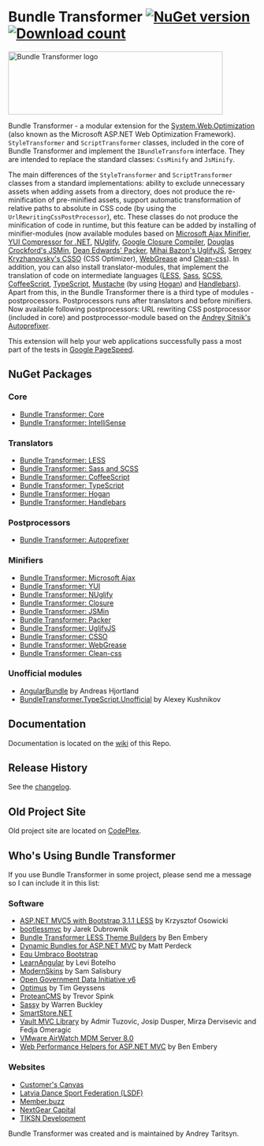 Bundle Transformer [![NuGet version](http://img.shields.io/nuget/v/BundleTransformer.Core.svg)](https://www.nuget.org/packages/BundleTransformer.Core/)  [![Download count](https://img.shields.io/nuget/dt/BundleTransformer.Core.svg)](https://www.nuget.org/packages/BundleTransformer.Core/)
==================

<img src="https://raw.githubusercontent.com/Taritsyn/BundleTransformer/master/images/BundleTransformer_Logo.png" width="435" height="128" alt="Bundle Transformer logo" />

Bundle Transformer - a modular extension for the [System.Web.Optimization](http://aspnetoptimization.codeplex.com/) (also known as the Microsoft ASP.NET Web Optimization Framework). `StyleTransformer` and `ScriptTransformer` classes, included in the core of Bundle Transformer and implement the `IBundleTransform` interface. They are intended to replace the standard classes: `CssMinify` and `JsMinify`.

The main differences of the `StyleTransformer` and `ScriptTransformer` classes from a standard implementations: ability to exclude unnecessary assets when adding assets from a directory, does not produce the re-minification of pre-minified assets, support automatic transformation of relative paths to absolute in CSS code (by using the `UrlRewritingCssPostProcessor`), etc. These classes do not produce the minification of code in runtime, but this feature can be added by installing of minifier-modules (now available modules based on [Microsoft Ajax Minifier](http://ajaxmin.codeplex.com/), [YUI Compressor for .NET](http://github.com/PureKrome/YUICompressor.NET), [NUglify](https://github.com/xoofx/NUglify), [Google Closure Compiler](https://developers.google.com/closure/compiler/), [Douglas Crockford's JSMin](http://github.com/douglascrockford/JSMin), [Dean Edwards' Packer](http://dean.edwards.name/packer/), [Mihai Bazon's UglifyJS](http://github.com/mishoo/UglifyJS2), [Sergey Kryzhanovsky's CSSO](http://github.com/css/csso) (CSS Optimizer), [WebGrease](http://webgrease.codeplex.com/) and [Clean-css](http://github.com/jakubpawlowicz/clean-css)). In addition, you can also install translator-modules, that implement the translation of code on intermediate languages ([LESS](http://lesscss.org/), [Sass](http://sass-lang.com/), [SCSS](http://sass-lang.com/), [CoffeeScript](http://coffeescript.org/), [TypeScript](http://www.typescriptlang.org/), [Mustache](http://mustache.github.io/) (by using [Hogan](http://twitter.github.io/hogan.js/)) and [Handlebars](http://handlebarsjs.com/)). Apart from this, in the Bundle Transformer there is a third type of modules - postprocessors. Postprocessors runs after translators and before minifiers. Now available following postprocessors: URL rewriting CSS postprocessor (included in core) and postprocessor-module based on the [Andrey Sitnik's Autoprefixer](http://github.com/postcss/autoprefixer).

This extension will help your web applications successfully pass a most part of the tests in [Google PageSpeed](https://developers.google.com/speed/pagespeed/insights/).

## NuGet Packages

### Core
 * [Bundle Transformer: Core](http://nuget.org/packages/BundleTransformer.Core)
 * [Bundle Transformer: IntelliSense](http://nuget.org/packages/BundleTransformer.ConfigurationIntelliSense)

### Translators
 * [Bundle Transformer: LESS](http://nuget.org/packages/BundleTransformer.Less)
 * [Bundle Transformer: Sass and SCSS](http://nuget.org/packages/BundleTransformer.SassAndScss)
 * [Bundle Transformer: CoffeeScript](http://nuget.org/packages/BundleTransformer.CoffeeScript)
 * [Bundle Transformer: TypeScript](http://nuget.org/packages/BundleTransformer.TypeScript)
 * [Bundle Transformer: Hogan](http://nuget.org/packages/BundleTransformer.Hogan)
 * [Bundle Transformer: Handlebars](http://nuget.org/packages/BundleTransformer.Handlebars)

### Postprocessors
 * [Bundle Transformer: Autoprefixer](http://nuget.org/packages/BundleTransformer.Autoprefixer)

### Minifiers
 * [Bundle Transformer: Microsoft Ajax](http://nuget.org/packages/BundleTransformer.MicrosoftAjax)
 * [Bundle Transformer: YUI](http://nuget.org/packages/BundleTransformer.Yui)
 * [Bundle Transformer: NUglify](http://nuget.org/packages/BundleTransformer.NUglify)
 * [Bundle Transformer: Closure](http://nuget.org/packages/BundleTransformer.Closure)
 * [Bundle Transformer: JSMin](http://nuget.org/packages/BundleTransformer.JsMin)
 * [Bundle Transformer: Packer](http://nuget.org/packages/BundleTransformer.Packer)
 * [Bundle Transformer: UglifyJS](http://nuget.org/packages/BundleTransformer.UglifyJs)
 * [Bundle Transformer: CSSO](http://nuget.org/packages/BundleTransformer.Csso)
 * [Bundle Transformer: WebGrease](http://nuget.org/packages/BundleTransformer.WG)
 * [Bundle Transformer: Clean-css](http://nuget.org/packages/BundleTransformer.CleanCss)

### Unofficial modules
 * [AngularBundle](http://nuget.org/packages/AngularBundle) by Andreas Hjortland
 * [BundleTransformer.TypeScript.Unofficial](http://nuget.org/packages/BundleTransformer.TypeScript.Unofficial) by Alexey Kushnikov

## Documentation
Documentation is located on the [wiki](https://github.com/Taritsyn/BundleTransformer/wiki) of this Repo.

## Release History
See the [changelog](CHANGELOG.md).

## Old Project Site
Old project site are located on [CodePlex](https://bundletransformer.codeplex.com/).

## Who's Using Bundle Transformer
If you use Bundle Transformer in some project, please send me a message so I can include it in this list:

### Software
 * [ASP.NET MVC5 with Bootstrap 3.1.1 LESS](http://visualstudiogallery.msdn.microsoft.com/5ed81082-fc81-458a-a30c-0d15b6e8386f) by Krzysztof Osowicki
 * [bootlessmvc](http://bitbucket.org/jdubrownik/bootlessmvc-seed) by Jarek Dubrownik
 * [Bundle Transformer LESS Theme Builders](http://bundletransformer-theme-builder.azurewebsites.net/) by Ben Embery
 * [Dynamic Bundles for ASP.NET MVC](http://getdynamicbundles.com/) by Matt Perdeck
 * [Equ Umbraco Bootstrap](http://nuget.org/packages/Equ.Umbraco.Bootstrap)
 * [LearnAngular](http://github.com/LeviBotelho/LearnAngular) by Levi Botelho
 * [ModernSkins](http://github.com/samsalisbury/modern-skins) by Sam Salisbury
 * [Open Government Data Initiative v6](http://github.com/openlab/OGDI-DataLab)
 * [Optimus](http://our.umbraco.org/projects/developer-tools/optimus) by Tim Geyssens
 * [ProteanCMS](https://github.com/Eonic/ProteanCMS) by Trevor Spink
 * [Sassy](http://our.umbraco.org/projects/backoffice-extensions/sassy) by Warren Buckley
 * [SmartStore.NET](http://www.smartstore.com)
 * [Vault MVC Library](http://nuget.org/packages/Vault.MVC.V) by Admir Tuzovic, Josip Dusper, Mirza Dervisevic and Fedja Omeragic
 * [VMware AirWatch MDM Server 8.0](http://www.air-watch.com/)
 * [Web Performance Helpers for ASP.NET MVC](http://github.com/benembery/dotnet-mvc-web-optimisation-helpers) by Ben Embery

### Websites
 * [Customer's Canvas](http://customerscanvas.com/)
 * [Latvia Dance Sport Federation (LSDF)](http://www.lsdf.lv/)
 * [Member.buzz](https://www.member.buzz)
 * [NextGear Capital](https://nextgearcapital.co.uk/)
 * [TIKSN Development](http://www.tiksn.com/en-US/Home)

Bundle Transformer was created and is maintained by Andrey Taritsyn.